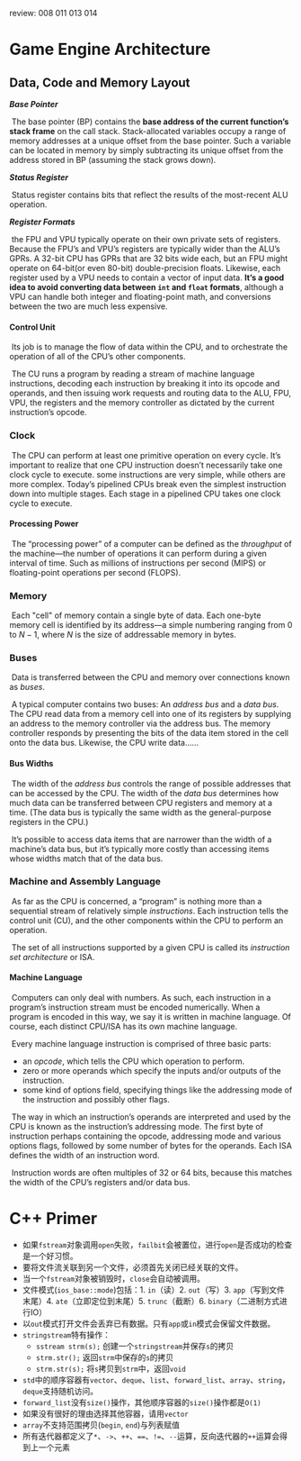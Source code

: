 review: 008 011 013 014

 # Game Engine Architecture

## Data, Code and Memory Layout

***Base Pointer***

​	The base pointer (BP) contains the **base address of the current function’s stack frame** on the call stack. Stack-allocated variables occupy a range of memory addresses at a unique offset from the base pointer. Such a variable can be located in memory by simply subtracting its unique offset from the address stored in BP (assuming the stack grows down).

***Status Register***

​	Status register contains bits that reflect the results of the most-recent ALU operation.

***Register Formats***

​	the FPU and VPU typically operate on their own private sets of registers. Because the FPU’s and VPU’s registers are typically wider than the ALU’s GPRs. A 32-bit CPU has GPRs that are 32 bits wide each, but an FPU might operate on 64-bit(or even 80-bit) double-precision floats. Likewise, each register used by a VPU needs to contain a vector of input data. **It’s a good idea to avoid converting data between `int` and `float` formats**, although a VPU can handle both integer and floating-point math, and conversions between the two are much less expensive.

#### Control Unit

​	Its job is to manage the flow of data within the CPU, and to orchestrate the operation of all of the CPU’s other components.

​	The CU runs a program by reading a stream of machine language instructions, decoding each instruction by breaking it into its opcode and operands, and then issuing work requests and routing data to the ALU, FPU, VPU, the registers and the memory controller as dictated by the current instruction’s opcode.

### Clock

​	The CPU can perform at least one primitive operation on every cycle. It’s important to realize that one CPU instruction doesn’t necessarily take one clock cycle to execute. some instructions are very simple, while others are more complex. Today’s pipelined CPUs break even the simplest instruction down into multiple stages. Each stage in a pipelined CPU takes one clock cycle to execute.

#### Processing Power

​	The “processing power” of a computer can be defined as the *throughput* of the machine—the number of operations it can perform during a given interval of time. Such as millions of instructions per second (MIPS) or floating-point operations per second (FLOPS).

### Memory

​	Each "cell" of memory contain a single byte of data. Each one-byte memory cell is identified by its address—a simple numbering ranging from $0$ to $N−1$, where $N$ is the size of addressable memory in bytes.

### Buses

​	Data is transferred between the CPU and memory over connections known as *buses*.

​	A typical computer contains two buses: An *address bus* and a *data bus*. The CPU read data from a memory cell into one of its registers by supplying an address to the memory controller via the address bus. The memory controller responds by presenting the bits of the data item stored in the cell onto the data bus. Likewise, the CPU write data......

#### Bus Widths

​	The width of the *address bus* controls the range of possible addresses that can be accessed by the CPU. The width of the *data bus* determines how much data can be transferred between CPU registers and memory at a time. (The data bus is typically the same width as the general-purpose registers in the CPU.)

​	It’s possible to access data items that are narrower than the width of a machine’s data bus, but it’s typically more costly than accessing items whose widths match that of the data bus.

### Machine and Assembly Language

​	As far as the CPU is concerned, a “program” is nothing more than a sequential stream of relatively simple *instructions*. Each instruction tells the control unit (CU), and the other components within the CPU to perform an operation.

​	The set of all instructions supported by a given CPU is called its *instruction set architecture* or ISA.

#### Machine Language

​	Computers can only deal with numbers. As such, each instruction in a program’s instruction stream must be encoded numerically. When a program is encoded in this way, we say it is written in machine language. Of course, each distinct CPU/ISA has its own machine language.

​	Every machine language instruction is comprised of three basic parts:

- an *opcode*, which tells the CPU which operation to perform.
- zero or more operands which specify the inputs and/or outputs of the instruction.
- some kind of options field, specifying things like the addressing mode of the instruction and possibly other flags.

​	The way in which an instruction’s operands are interpreted and used by the CPU is known as the instruction’s addressing mode. The first byte of instruction perhaps containing the opcode, addressing mode and various options flags, followed by some number of bytes for the operands. Each ISA defines the width of an instruction word.

​	Instruction words are often multiples of 32 or 64 bits, because this matches the width of the CPU’s registers and/or data bus.

# C++ Primer

- 如果`fstream`对象调用`open`失败，`failbit`会被置位，进行`open`是否成功的检查是一个好习惯。
- 要将文件流关联到另一个文件，必须首先关闭已经关联的文件。
- 当一个`fstream`对象被销毁时，`close`会自动被调用。
- 文件模式(`ios_base::mode`)包括：1. `in`（读）2. `out`（写）3. `app`（写到文件末尾）4. `ate`（立即定位到末尾）5. `trunc`（截断）6. `binary`（二进制方式进行IO）
- 以`out`模式打开文件会丢弃已有数据。只有`app`或`in`模式会保留文件数据。
- `stringstream`特有操作：
  - `sstream strm(s);` 创建一个`stringstream`并保存`s`的拷贝
  - `strm.str();` 返回`strm`中保存的`s`的拷贝
  - `strm.str(s);` 将`s`拷贝到`strm`中，返回`void`
- `std`中的顺序容器有`vector`、`deque`、`list`、`forward_list`、`array`、`string`，`deque`支持随机访问。
- `forward_list`没有`size()`操作，其他顺序容器的`size()`操作都是`O(1)`
- 如果没有很好的理由选择其他容器，请用`vector`
- `array`不支持范围拷贝(`begin`, `end`)与列表赋值
- 所有迭代器都定义了`*`、`->`、`++`、`==`、`!=`、`--`运算，反向迭代器的`++`运算会得到上一个元素